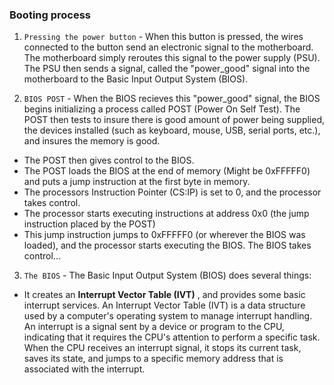 ### Booting process
1. `Pressing the power button` - When this button is pressed, the wires connected to the button send an electronic signal to the motherboard. The motherboard simply reroutes this signal to the power supply (PSU). The PSU then sends a signal, called the "power_good" signal into the motherboard to the Basic Input Output System (BIOS).

2. `BIOS POST` - When the BIOS recieves this "power_good" signal, the BIOS begins initializing a process called POST (Power On Self Test). The POST then tests to insure there is good amount of power being supplied, the devices installed (such as keyboard, mouse, USB, serial ports, etc.), and insures the memory is good. 
  - The POST then gives control to the BIOS. 
  - The POST loads the BIOS at the end of memory (Might be 0xFFFFF0) and puts a jump instruction at the first byte in memory.
  - The processors Instruction Pointer (CS:IP) is set to 0, and the processor takes control.
  - The processor starts executing instructions at address 0x0 (the jump instruction placed by the POST)
  - This jump instruction jumps to 0xFFFFF0 (or wherever the BIOS was loaded), and the processor starts executing the BIOS.
The BIOS takes control...

3. `The BIOS` - The Basic Input Output System (BIOS) does several things:
  - It creates an **Interrupt Vector Table (IVT)** , and provides some basic interrupt services. An Interrupt Vector Table (IVT) is a data structure used by a computer's operating system to manage interrupt handling. An interrupt is a signal sent by a device or program to the CPU, indicating that it requires the CPU's attention to perform a specific task. When the CPU receives an interrupt signal, it stops its current task, saves its state, and jumps to a specific memory address that is associated with the interrupt. 

